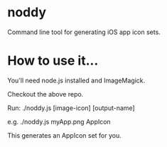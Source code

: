 # noddy
Command line tool for generating iOS app icon sets.

# How to use it...

You'll need node.js installed and ImageMagick.

Checkout the above repo.

Run: ./noddy.js [image-icon] [output-name]

e.g. ./noddy.js myApp.png AppIcon

This generates an AppIcon set for you.

